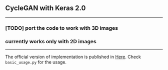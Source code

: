 ## CycleGAN with Keras 2.0
---
### [TODO] port the code to work with 3D images
### currently works only with 2D images
---

The official version of implementation is published in [Here](https://github.com/junyanz/CycleGAN).
Check `basic_usage.py` for the usage.
